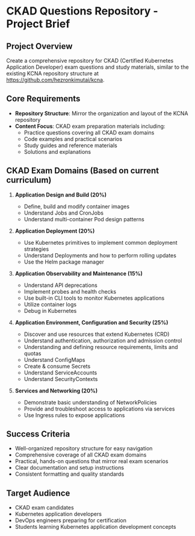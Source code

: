 # CKAD Questions Repository - Project Brief

## Project Overview
Create a comprehensive repository for CKAD (Certified Kubernetes Application Developer) exam questions and study materials, similar to the existing KCNA repository structure at https://github.com/hezronkimutai/kcna.

## Core Requirements
- **Repository Structure**: Mirror the organization and layout of the KCNA repository
- **Content Focus**: CKAD exam preparation materials including:
  - Practice questions covering all CKAD exam domains
  - Code examples and practical scenarios
  - Study guides and reference materials
  - Solutions and explanations

## CKAD Exam Domains (Based on current curriculum)
1. **Application Design and Build (20%)**
   - Define, build and modify container images
   - Understand Jobs and CronJobs
   - Understand multi-container Pod design patterns

2. **Application Deployment (20%)**
   - Use Kubernetes primitives to implement common deployment strategies
   - Understand Deployments and how to perform rolling updates
   - Use the Helm package manager

3. **Application Observability and Maintenance (15%)**
   - Understand API deprecations
   - Implement probes and health checks
   - Use built-in CLI tools to monitor Kubernetes applications
   - Utilize container logs
   - Debug in Kubernetes

4. **Application Environment, Configuration and Security (25%)**
   - Discover and use resources that extend Kubernetes (CRD)
   - Understand authentication, authorization and admission control
   - Understanding and defining resource requirements, limits and quotas
   - Understand ConfigMaps
   - Create & consume Secrets
   - Understand ServiceAccounts
   - Understand SecurityContexts

5. **Services and Networking (20%)**
   - Demonstrate basic understanding of NetworkPolicies
   - Provide and troubleshoot access to applications via services
   - Use Ingress rules to expose applications

## Success Criteria
- Well-organized repository structure for easy navigation
- Comprehensive coverage of all CKAD exam domains
- Practical, hands-on questions that mirror real exam scenarios
- Clear documentation and setup instructions
- Consistent formatting and quality standards

## Target Audience
- CKAD exam candidates
- Kubernetes application developers
- DevOps engineers preparing for certification
- Students learning Kubernetes application development concepts